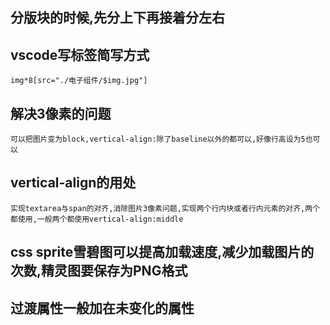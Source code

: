 ## 分版块的时候,先分上下再接着分左右
## vscode写标签简写方式
    img*8[src="./电子组件/$img.jpg"]
## 解决3像素的问题
    可以把图片变为block,vertical-align:除了baseline以外的都可以,好像行高设为5也可以
## vertical-align的用处
    实现textarea与span的对齐,消除图片3像素问题,实现两个行内块或者行内元素的对齐,两个都使用,一般两个都使用vertical-align:middle
## css sprite雪碧图可以提高加载速度,减少加载图片的次数,精灵图要保存为PNG格式
## 过渡属性一般加在未变化的属性